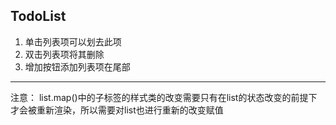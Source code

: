 ## TodoList
1. 单击列表项可以划去此项
2. 双击列表项将其删除
3. 增加按钮添加列表项在尾部



---

注意：
list.map()中的子标签的样式类的改变需要只有在list的状态改变的前提下才会被重新渲染，所以需要对list也进行重新的改变赋值